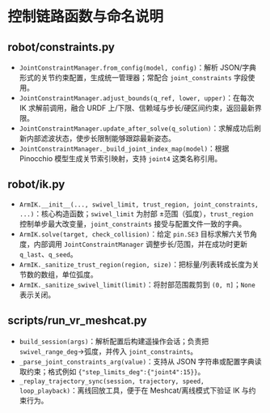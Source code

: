 # 控制链路函数与命名说明

## robot/constraints.py
- `JointConstraintManager.from_config(model, config)`：解析 JSON/字典形式的关节约束配置，生成统一管理器；常配合 `joint_constraints` 字段使用。
- `JointConstraintManager.adjust_bounds(q_ref, lower, upper)`：在每次 IK 求解前调用，融合 URDF 上/下限、信赖域与步长/硬区间约束，返回最新界限。
- `JointConstraintManager.update_after_solve(q_solution)`：求解成功后刷新内部滤波状态，使步长限制能够跟踪最新姿态。
- `JointConstraintManager._build_joint_index_map(model)`：根据 Pinocchio 模型生成关节索引映射，支持 `joint4` 这类名称引用。

## robot/ik.py
- `ArmIK.__init__(..., swivel_limit, trust_region, joint_constraints, ...)`：核心构造函数；`swivel_limit` 为肘部 ±范围（弧度），`trust_region` 控制单步最大改变量，`joint_constraints` 接受与配置文件一致的字典。
- `ArmIK.solve(target, check_collision)`：给定 `pin.SE3` 目标求解六关节角度，内部调用 `JointConstraintManager` 调整步长/范围，并在成功时更新 `q_last`、`q_seed`。
- `ArmIK._sanitize_trust_region(region, size)`：把标量/列表转成长度为关节数的数组，单位弧度。
- `ArmIK._sanitize_swivel_limit(limit)`：将肘部范围裁剪到 `(0, π]`；`None` 表示关闭。

## scripts/run_vr_meshcat.py
- `build_session(args)`：解析配置后构建遥操作会话；负责把 `swivel_range_deg`→弧度，并传入 `joint_constraints`。
- `_parse_joint_constraints_arg(value)`：支持从 JSON 字符串或配置字典读取约束；格式例如 `{"step_limits_deg":{"joint4":15}}`。
- `_replay_trajectory_sync(session, trajectory, speed, loop_playback)`：离线回放工具，便于在 Meshcat/离线模式下验证 IK 与约束行为。
